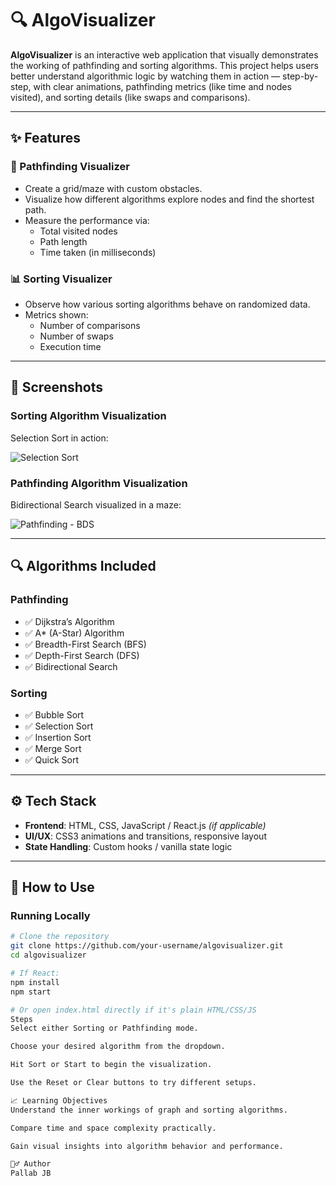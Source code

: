 # 🔍 AlgoVisualizer

**AlgoVisualizer** is an interactive web application that visually demonstrates the working of pathfinding and sorting algorithms. This project helps users better understand algorithmic logic by watching them in action — step-by-step, with clear animations, pathfinding metrics (like time and nodes visited), and sorting details (like swaps and comparisons).

---

## ✨ Features

### 🧠 Pathfinding Visualizer
- Create a grid/maze with custom obstacles.
- Visualize how different algorithms explore nodes and find the shortest path.
- Measure the performance via:
  - Total visited nodes
  - Path length
  - Time taken (in milliseconds)

### 📊 Sorting Visualizer
- Observe how various sorting algorithms behave on randomized data.
- Metrics shown:
  - Number of comparisons
  - Number of swaps
  - Execution time

---

## 📸 Screenshots

### Sorting Algorithm Visualization
Selection Sort in action:

![Selection Sort](./assets/sorting-visualizer.png)

### Pathfinding Algorithm Visualization  
Bidirectional Search visualized in a maze:

![Pathfinding - BDS](./assets/pathfinding-bds.png)

---

## 🔍 Algorithms Included

### Pathfinding
- ✅ Dijkstra’s Algorithm  
- ✅ A* (A-Star) Algorithm  
- ✅ Breadth-First Search (BFS)  
- ✅ Depth-First Search (DFS)  
- ✅ Bidirectional Search  

### Sorting
- ✅ Bubble Sort  
- ✅ Selection Sort  
- ✅ Insertion Sort  
- ✅ Merge Sort  
- ✅ Quick Sort  

---

## ⚙️ Tech Stack

- **Frontend**: HTML, CSS, JavaScript / React.js *(if applicable)*
- **UI/UX**: CSS3 animations and transitions, responsive layout
- **State Handling**: Custom hooks / vanilla state logic

---

## 🧪 How to Use

### Running Locally

```bash
# Clone the repository
git clone https://github.com/your-username/algovisualizer.git
cd algovisualizer

# If React:
npm install
npm start

# Or open index.html directly if it's plain HTML/CSS/JS
Steps
Select either Sorting or Pathfinding mode.

Choose your desired algorithm from the dropdown.

Hit Sort or Start to begin the visualization.

Use the Reset or Clear buttons to try different setups.

📈 Learning Objectives
Understand the inner workings of graph and sorting algorithms.

Compare time and space complexity practically.

Gain visual insights into algorithm behavior and performance.

🙋‍♂️ Author
Pallab JB
